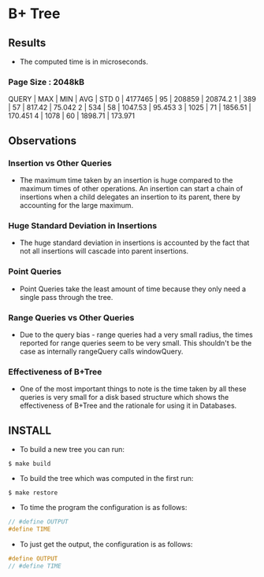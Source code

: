 # B+ Tree

## Results
- The computed time is in microseconds.

### Page Size : 2048kB

QUERY | MAX     | MIN | AVG     | STD
0     | 4177465 | 95  | 208859  | 20874.2
1     | 389     | 57  | 817.42  | 75.042
2     | 534     | 58  | 1047.53 | 95.453
3     | 1025    | 71  | 1856.51 | 170.451
4     | 1078    | 60  | 1898.71 | 173.971

## Observations

### Insertion vs Other Queries
- The maximum time taken by an insertion is huge compared to the maximum times
of other operations. An insertion can start a chain of insertions when a child
delegates an insertion to its parent, there by accounting for the large maximum.

### Huge Standard Deviation in Insertions
- The huge standard deviation in insertions is accounted by the fact that not
all insertions will cascade into parent insertions.

### Point Queries
- Point Queries take the least amount of time because they only need a single
pass through the tree.

### Range Queries vs Other Queries
- Due to the query bias - range queries had a very small radius, the times reported
for range queries seem to be very small. This shouldn't be the case as internally
rangeQuery calls windowQuery.

### Effectiveness of B+Tree
- One of the most important things to note is the time taken by all these queries is
very small for a disk based structure which shows the effectiveness of B+Tree and the
rationale for using it in Databases.

## INSTALL

- To build a new tree you can run:

```shell
$ make build
```

- To build the tree which was computed in the first run:

```shell
$ make restore
```

- To time the program the configuration is as follows:

```c++
// #define OUTPUT
#define TIME
```

- To just get the output, the configuration is as follows:

```c++
#define OUTPUT
// #define TIME
```
